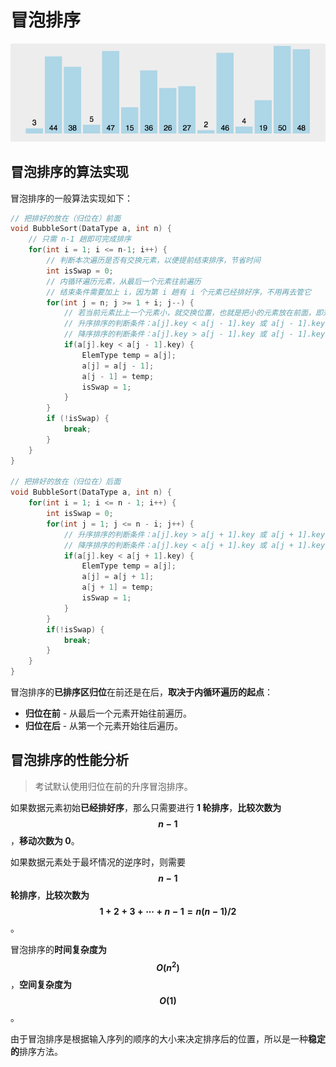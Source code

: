 # 冒泡排序

<img src="./images/冒泡排序.gif" style="zoom:67%;" />

## 冒泡排序的算法实现

冒泡排序的一般算法实现如下：

```c
// 把排好的放在（归位在）前面
void BubbleSort(DataType a, int n) {
    // 只需 n-1 趟即可完成排序
	for(int i = 1; i <= n-1; i++) {
        // 判断本次遍历是否有交换元素，以便提前结束排序，节省时间
		int isSwap = 0;
        // 内循环遍历元素，从最后一个元素往前遍历
        // 结束条件需要加上 i，因为第 i 趟有 i 个元素已经排好序，不用再去管它
		for(int j = n; j >= 1 + i; j--) {
            // 若当前元素比上一个元素小，就交换位置，也就是把小的元素放在前面，即升序排序
            // 升序排序的判断条件：a[j].key < a[j - 1].key 或 a[j - 1].key > a[j].key
            // 降序排序的判断条件：a[j].key > a[j - 1].key 或 a[j - 1].key < a[j].key
			if(a[j].key < a[j - 1].key) {
				ElemType temp = a[j];
				a[j] = a[j - 1];
				a[j - 1] = temp;
				isSwap = 1;
			}
		}
		if (!isSwap) {
            break;
        }
	}
}

// 把排好的放在（归位在）后面
void BubbleSort(DataType a, int n) {
	for(int i = 1; i <= n - 1; i++) {
		int isSwap = 0;
		for(int j = 1; j <= n - i; j++) {
            // 升序排序的判断条件：a[j].key > a[j + 1].key 或 a[j + 1].key < a[j].key
            // 降序排序的判断条件：a[j].key < a[j + 1].key 或 a[j + 1].key > a[j].key
			if(a[j].key < a[j + 1].key) {
				ElemType temp = a[j];
				a[j] = a[j + 1];
				a[j + 1] = temp;
				isSwap = 1;
			}
		}
		if(!isSwap) {
            break;
        }
	}
}
```

冒泡排序的**已排序区归位**在前还是在后，**取决于内循环遍历的起点**：

- **归位在前** - 从最后一个元素开始往前遍历。
- **归位在后** - 从第一个元素开始往后遍历。

## 冒泡排序的性能分析

> 考试默认使用归位在前的升序冒泡排序。

如果数据元素初始**已经排好序**，那么只需要进行 **1 轮排序**，**比较次数为 $$n-1$$**，**移动次数为 0**。

如果数据元素处于最坏情况的逆序时，则需要 **$$n-1$$ 轮排序**，**比较次数为 $$1+2+3+{\cdots}+n-1=n(n-1)/2$$**。

冒泡排序的**时间复杂度为 $$O(n^2)$$**，**空间复杂度为 $$O(1)$$**。

由于冒泡排序是根据输入序列的顺序的大小来决定排序后的位置，所以是一种**稳定的**排序方法。